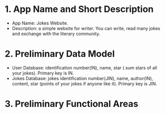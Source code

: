 # 1. App Name and Short Description
  - App Name: Jokes Website.
  - Description: a simple website for writer. You can write, read many jokes and exchange with the literary community.
# 2. Preliminary Data Model
  - User Database: identification number(IN), name, star ( sum stars of all your jokes). Primary key is IN.
  - Jokes Database: jokes identification number(JIN), name, author(IN), content, star (points of your jokes if anyone like it). Primary key is JIN.
# 3. Preliminary Functional Areas
